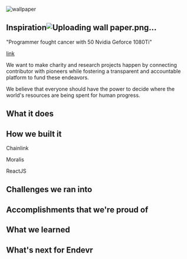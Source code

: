 ![wallpaper](https://user-images.githubusercontent.com/65676392/170804066-40764783-0419-4c8d-bc0a-0dde614e7be5.png)

## Inspiration![Uploading wall paper.png…]()


"Programmer fought cancer with 50 Nvidia Geforce 1080Ti"











[link](https://howardchen.substack.com/p/this-amateur-programmer-fought-cancer?s=r) 



We want to make charity and research projects happen by connecting contributor with pioneers while fostering a transparent and accountable platform to fund these endeavors.

We believe that everyone should have the power to decide where the world's resources are being spent for human progress.

## What it does

## How we built it

Chainlink

Moralis

ReactJS

## Challenges we ran into

## Accomplishments that we're proud of

## What we learned

## What's next for Endevr
